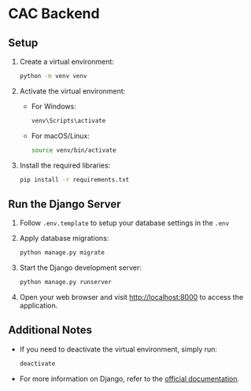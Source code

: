 # CAC Backend

## Setup


1. Create a virtual environment:

    ```bash
    python -m venv venv
    ```

2. Activate the virtual environment:

    - For Windows:

      ```bash
      venv\Scripts\activate
      ```

    - For macOS/Linux:

      ```bash
      source venv/bin/activate
      ```

3. Install the required libraries:

    ```bash
    pip install -r requirements.txt
    ```

## Run the Django Server

1. Follow `.env.template` to setup your database settings in the `.env`


2. Apply database migrations:

    ```bash
    python manage.py migrate
    ```

3. Start the Django development server:

    ```bash
    python manage.py runserver
    ```

4. Open your web browser and visit [http://localhost:8000](http://localhost:8000) to access the application.

## Additional Notes

- If you need to deactivate the virtual environment, simply run:

  ```bash
  deactivate
  ```

- For more information on Django, refer to the [official documentation](https://docs.djangoproject.com/).
